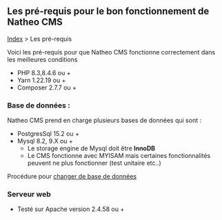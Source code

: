 ## Les pré-requis pour le bon fonctionnement de Natheo CMS

[Index](../../index.md) > Les pré-requis

Voici les pré-requis pour que Natheo CMS fonctionne correctement dans les meilleures conditions

* PHP 8.3,8.4.6 ou +
* Yarn 1.22.19 ou +
* Composer 2.7.7 ou +

### Base de données :
Natheo CMS prend en charge plusieurs bases de données qui sont :
    
* PostgresSql 15.2 ou +
* Mysql 8.2, 9.X ou +
  * Le storage engine de Mysql doit être **InnoDB**
  * Le CMS fonctionne avec MYISAM mais certaines fonctionnalités peuvent ne plus fonctionner (test unitaire etc..)

Procédure pour [changer de base de données](bdd.md)

### Serveur web
 * Testé sur Apache version 2.4.58 ou +
